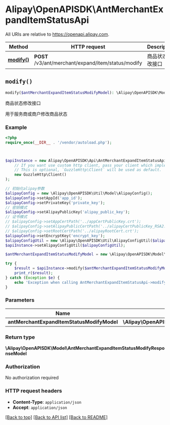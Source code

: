 # Alipay\OpenAPISDK\AntMerchantExpandItemStatusApi

All URIs are relative to https://openapi.alipay.com.

Method | HTTP request | Description
------------- | ------------- | -------------
[**modify()**](AntMerchantExpandItemStatusApi.md#modify) | **POST** /v3/ant/merchant/expand/item/status/modify | 商品状态修改接口


## `modify()`

```php
modify($antMerchantExpandItemStatusModifyModel): \Alipay\OpenAPISDK\Model\AntMerchantExpandItemStatusModifyResponseModel
```

商品状态修改接口

用于服务商或商户修改商品状态

### Example

```php
<?php
require_once(__DIR__ . '/vendor/autoload.php');



$apiInstance = new Alipay\OpenAPISDK\Api\AntMerchantExpandItemStatusApi(
    // If you want use custom http client, pass your client which implements `GuzzleHttp\ClientInterface`.
    // This is optional, `GuzzleHttp\Client` will be used as default.
    new GuzzleHttp\Client()
);

// 初始化alipay参数
$alipayConfig = new \Alipay\OpenAPISDK\Util\Model\AlipayConfig();
$alipayConfig->setAppId('app_id');
$alipayConfig->setPrivateKey('private_key');
// 密钥模式
$alipayConfig->setAlipayPublicKey('alipay_public_key');
// 证书模式
// $alipayConfig->setAppCertPath('../appCertPublicKey.crt');
// $alipayConfig->setAlipayPublicCertPath('../alipayCertPublicKey_RSA2.crt');
// $alipayConfig->setRootCertPath('../alipayRootCert.crt');
$alipayConfig->setEncryptKey('encrypt_key');
$alipayConfigUtil = new \Alipay\OpenAPISDK\Util\AlipayConfigUtil($alipayConfig);
$apiInstance->setAlipayConfigUtil($alipayConfigUtil);

$antMerchantExpandItemStatusModifyModel = new \Alipay\OpenAPISDK\Model\AntMerchantExpandItemStatusModifyModel(); // \Alipay\OpenAPISDK\Model\AntMerchantExpandItemStatusModifyModel

try {
    $result = $apiInstance->modify($antMerchantExpandItemStatusModifyModel);
    print_r($result);
} catch (Exception $e) {
    echo 'Exception when calling AntMerchantExpandItemStatusApi->modify: ', $e->getMessage(), PHP_EOL;
}
```

### Parameters

Name | Type | Description  | Notes
------------- | ------------- | ------------- | -------------
 **antMerchantExpandItemStatusModifyModel** | **\Alipay\OpenAPISDK\Model\AntMerchantExpandItemStatusModifyModel**|  | [optional]

### Return type

**\Alipay\OpenAPISDK\Model\AntMerchantExpandItemStatusModifyResponseModel**

### Authorization

No authorization required

### HTTP request headers

- **Content-Type**: `application/json`
- **Accept**: `application/json`

[[Back to top]](#) [[Back to API list]](../../README.md#api-endpoints)
[[Back to README]](../../README.md)
